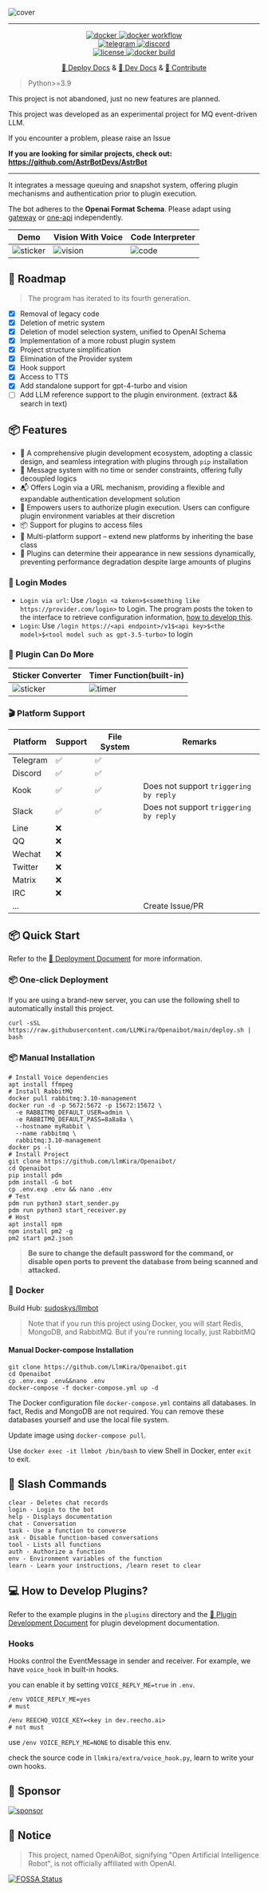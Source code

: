 ![cover](https://raw.githubusercontent.com/LlmKira/.github/main/llmbot/project_cover.png)

------------------

<p align="center">
<a href="https://hub.docker.com/repository/docker/sudoskys/llmbot/general">
    <img src="https://img.shields.io/docker/pulls/sudoskys/llmbot" alt="docker">
</a>
<a href="https://badge.fury.io/py/llmkira">
    <img src="https://badge.fury.io/py/llmkira.svg" alt="docker workflow">
</a>
<br />
<a href="https://t.me/Openai_LLM">
    <img src="https://img.shields.io/badge/Join-Telegram-blue" alt="telegram">
</a>
<a href="https://discord.gg/6QHNdwhdE5">
    <img src="https://img.shields.io/badge/Join-Discord-blue" alt="discord">
</a>
<br/>
<a href="https://raw.githubusercontent.com/llmkira/openaibot/main/LICENSE">
    <img src="https://img.shields.io/github/license/llmkira/openaibot" alt="license">
</a>
<a href="https://hub.docker.com/repository/docker/sudoskys/llmbot/builds">
    <img src="https://img.shields.io/docker/v/sudoskys/llmbot" alt="docker build">
</a>
</p>

<p align="center">
  <a href="https://llmkira.github.io/Docs/">🍩 Deploy Docs</a>
  &
  <a href="https://llmkira.github.io/Docs/dev/basic">🧀 Dev Docs</a>
  &
  <a href=".github/CONTRIBUTING.md">🤝 Contribute</a>
</p>

> Python>=3.9

This project is not abandoned, just no new features are planned.

This project was developed as an experimental project for MQ event-driven LLM.

If you encounter a problem, please raise an Issue

**If you are looking for similar projects, check out: https://github.com/AstrBotDevs/AstrBot**


----

It integrates a message queuing and snapshot system, offering plugin mechanisms and authentication prior to plugin
execution.

The bot adheres to the **Openai Format Schema**. Please adapt using [gateway](https://github.com/Portkey-AI/gateway)
or [one-api](https://github.com/songquanpeng/one-api) independently.

| Demo                                                                          | Vision With Voice                                                        | Code Interpreter                                                                      |
|-------------------------------------------------------------------------------|--------------------------------------------------------------------------|---------------------------------------------------------------------------------------|
| ![sticker](https://github.com/LlmKira/Openaibot/raw/main/docs/chain_chat.gif) | ![vision](https://github.com/LlmKira/Openaibot/raw/main/docs/vision.gif) | ![code](https://github.com/LlmKira/Openaibot/raw/main/docs/code_interpreter_func.gif) |

## 🔨 Roadmap

> The program has iterated to its fourth generation.

- [x] Removal of legacy code
- [x] Deletion of metric system
- [x] Deletion of model selection system, unified to OpenAI Schema
- [x] Implementation of a more robust plugin system
- [x] Project structure simplification
- [x] Elimination of the Provider system
- [x] Hook support
- [x] Access to TTS
- [x] Add standalone support for gpt-4-turbo and vision
- [ ] Add LLM reference support to the plugin environment. (extract && search in text)

## 📦 Features

- 🍪 A comprehensive plugin development ecosystem, adopting a classic design, and seamless integration with plugins
  through `pip` installation
- 📝 Message system with no time or sender constraints, offering fully decoupled logics
- 📬 Offers Login via a URL mechanism, providing a flexible and expandable authentication development solution
- 🍰 Empowers users to authorize plugin execution. Users can configure plugin environment variables at their discretion
- 📦 Support for plugins to access files
- 🍟 Multi-platform support – extend new platforms by inheriting the base class
- 🍔 Plugins can determine their appearance in new sessions dynamically, preventing performance degradation despite large
  amounts of plugins

### 🍔 Login Modes

- `Login via url`: Use `/login <a token>$<something like https://provider.com/login>` to Login. The program posts the token to the interface to
  retrieve configuration
  information, [how to develop this](https://github.com/LlmKira/Openaibot/blob/81eddbff0f136697d5ad6e13ee1a7477b26624ed/app/components/credential.py#L20).
- `Login`: Use `/login https://<api endpoint>/v1$<api key>$<the model>$<tool model such as gpt-3.5-turbo>` to login

### 🧀 Plugin Can Do More

| Sticker Converter                   | Timer Function(built-in)        |
|-------------------------------------|---------------------------------|
| ![sticker](./docs/sticker_func.gif) | ![timer](./docs/timer_func.gif) |

### 🎬 Platform Support

| Platform | Support | File System | Remarks                                |
|----------|---------|-------------|----------------------------------------|
| Telegram | ✅       | ✅           |                                        |
| Discord  | ✅       | ✅           |                                        |
| Kook     | ✅       | ✅           | Does not support `triggering by reply` |
| Slack    | ✅       | ✅           | Does not support `triggering by reply` |
| Line     | ❌       |             |                                        |
| QQ       | ❌       |             |                                        |
| Wechat   | ❌       |             |                                        |
| Twitter  | ❌       |             |                                        |
| Matrix   | ❌       |             |                                        |
| IRC      | ❌       |             |                                        |
| ...      |         |             | Create Issue/PR                        |

## 📦 Quick Start

Refer to the [🧀 Deployment Document](https://llmkira.github.io/Docs/) for more information.

### 📦 One-click Deployment

If you are using a brand-new server, you can use the following shell to automatically install this project.

```shell
curl -sSL https://raw.githubusercontent.com/LLMKira/Openaibot/main/deploy.sh | bash
```

### 📦 Manual Installation

```shell
# Install Voice dependencies
apt install ffmpeg
# Install RabbitMQ
docker pull rabbitmq:3.10-management
docker run -d -p 5672:5672 -p 15672:15672 \
  -e RABBITMQ_DEFAULT_USER=admin \
  -e RABBITMQ_DEFAULT_PASS=8a8a8a \
  --hostname myRabbit \
  --name rabbitmq \
  rabbitmq:3.10-management
docker ps -l
# Install Project
git clone https://github.com/LlmKira/Openaibot/
cd Openaibot
pip install pdm
pdm install -G bot
cp .env.exp .env && nano .env
# Test
pdm run python3 start_sender.py
pdm run python3 start_receiver.py
# Host
apt install npm
npm install pm2 -g
pm2 start pm2.json
```

> **Be sure to change the default password for the command, or disable open ports to prevent the database from being
scanned and attacked.**

### 🥣 Docker

Build Hub: [sudoskys/llmbot](https://hub.docker.com/repository/docker/sudoskys/llmbot/general)

> Note that if you run this project using Docker, you will start Redis, MongoDB, and RabbitMQ. But if you're running
> locally, just RabbitMQ

#### Manual Docker-compose Installation

```shell
git clone https://github.com/LlmKira/Openaibot.git
cd Openaibot
cp .env.exp .env&&nano .env
docker-compose -f docker-compose.yml up -d
```

The Docker configuration file `docker-compose.yml` contains all databases. In fact, Redis and MongoDB are not required.
You can remove these databases yourself and use the local file system.

Update image using `docker-compose pull`.

Use `docker exec -it llmbot /bin/bash` to view Shell in Docker, enter `exit` to exit.

## 🍪 Slash Commands

```shell
clear - Deletes chat records
login - Login to the bot
help - Displays documentation
chat - Conversation
task - Use a function to converse
ask - Disable function-based conversations
tool - Lists all functions
auth - Authorize a function
env - Environment variables of the function
learn - Learn your instructions, /learn reset to clear
```

## 💻 How to Develop Plugins?

Refer to the example plugins in the `plugins` directory and
the [🧀 Plugin Development Document](https://llmkira.github.io/Docs/dev/basic) for plugin development documentation.

### Hooks

Hooks control the EventMessage in sender and receiver. For example, we have `voice_hook` in built-in hooks.

you can enable it by setting `VOICE_REPLY_ME=true` in `.env`.

```shell
/env VOICE_REPLY_ME=yes
# must

/env REECHO_VOICE_KEY=<key in dev.reecho.ai>
# not must
```

use `/env VOICE_REPLY_ME=NONE` to disable this env.

check the source code in `llmkira/extra/voice_hook.py`, learn to write your own hooks.

## 🧀 Sponsor

[![sponsor](./.github/sponsor_ohmygpt.png)](https://www.ohmygpt.com)

## 📜 Notice

> This project, named OpenAiBot, signifying "Open Artificial Intelligence Robot", is not officially affiliated with
> OpenAI.


[![FOSSA Status](https://app.fossa.com/api/projects/git%2Bgithub.com%2Fsudoskys%2FOpenaibot.svg?type=small)](https://app.fossa.com/projects/git%2Bgithub.com%2Fsudoskys%2FOpenaibot?ref=badge_small)
